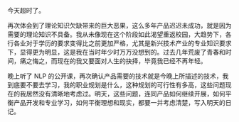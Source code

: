 今天超时了。

再次体会到了理论知识欠缺带来的巨大恶果，这么多年产品迟迟未成功，就是因为需要的理论知识不具备。我从未像现在这个阶段如此渴望重返校园，大趋势下，各行各业对于学历的要求变得比之前更加严格，尤其是新兴技术产业的专业知识要求下，显得更为明显，这是我在当时年少时万万没想到的。过去几年荒废了青春和时间，痛之悔之，而现在的我又要面对人生的抉择，毕竟我已经不再年轻。

晚上听了 NLP 的公开课，再次确认产品需要的技术就是今晚上所描述的技术，我到底要不要去学习，我的职业规划是什么，这种规划的可行性有多高，这些问题现在的我居然没有清晰地考虑过。明天，这些问题，连同产品如何继续开展，如何平衡产品开发和专业学习，如何平衡理想和现实，都要一并考虑清楚，写入明天的日记。
